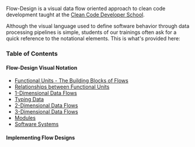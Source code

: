 Flow-Design is a visual data flow oriented approach to clean code development taught at the [Clean Code Developer School](http://ccd-school.de).

Although the visual language used to define software behavior through data processing pipelines is simple, students of our trainings often ask for a quick reference to the notational elements. This is what's provided here:

### Table of Contents

#### Flow-Design Visual Notation

* [Functional Units - The Building Blocks of Flows](Functional-Units--as-the-Building-Blocks-of-Flows)
* [Relationships between Functional Units](Relationships-between-Functional-Units)
* [1-Dimensional Data Flows](1-Dimensional-Data-Flows)
* [Typing Data](Typing-Data)
* [2-Dimensional Data Flows](2-Dimensional-Data-Flows)
* [3-Dimensional Data Flows](3-Dimensional-Data-Flows)
* [Modules](Modules)
* [Software Systems](Software-Systems)

#### Implementing Flow Designs
